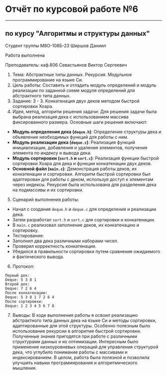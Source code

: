 # Отчёт по курсовой работе №6

---

## по курсу "Алгоритмы и структуры данных"


Студент группы М8О-108Б-23 Ширшов Даниил

Работа выполнена

Преподаватель: каф.806 Севастьянов Виктор Сергеевич
1. Тема: Абстрактные типы данных. Рекурсия. Модульное программирование на языке Си.
2. Цель работы: Cоставить и отладить модуль определений и модуль реализации по заданной схеме модуля определений для абстрактного типа данных.
3. Задание: 3 - 3. Конкатенация двух деков методом быстрой сортировки Хоара.
4. Идея, метод, алгоритм решения задачи:
Для решения задачи была выбрана реализация дека с использованием массива фиксированного размера. Основные шаги решения включают:
- **Модуль определения дека (`deque.h`)**: Определение структуры дека и объявление необходимых функций для работы с ним.
- **Модуль реализации дека (`deque.c`)**: Реализация функций инициализации, добавления и удаления элементов, получения элемента по индексу и вывода дека.
- **Модуль сортировки (`sort.h` и `sort.c`)**: Реализация функции быстрой сортировки Хоара для дека и функции конкатенации двух деков.
- **Основной файл (`main.c`)**: Демонстрация работы деков, их конкатенации и сортировки.
Алгоритм быстрой сортировки был адаптирован для работы с деком, используя доступ к элементам через индексы. Рекурсия была использована для разделения дека на подмассивы и их сортировки.
5. Сценарий выполнения работы:
- Начал с создания `deque.h` и `deque.c` для определения и реализации дека.
- Затем разработал `sort.h` и `sort.c` для сортировки и конкатенации.
- В `main.c` реализовал заполнение деков, их конкатенацию и сортировку.
- Тестирование:
 - Заполнил два дека различными наборами чисел.
 - Проверил корректность конкатенации.
 - Убедился в правильности сортировки путем сравнения ожидаемого и фактического вывода.
6. Протокол:
```
Первый дек:
Deque: 5 3 8 1 
Второй дек:
Deque: 7 2 6 4 
После конкатенации:
Deque: 5 3 8 1 7 2 6 4 
После сортировки:
Deque: 1 2 3 4 5 6 7 8 
```
7. Выводы: В ходе выполнения работы я освоил реализацию абстрактного типа данных дека на языке Си и методы сортировки, адаптированные для этой структуры. Особенно полезным было использование рекурсии в алгоритме быстрой сортировки. Полученные знания пригодятся при работе с различными структурами данных и их оптимизации. Интересным было применение низкоуровневых операций для управления структурой дека, что углубило понимание работы с массивами и индексированием. В целом, работа была полезной и позволила улучшить навыки программирования и алгоритмического мышления.